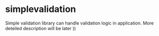 # simplevalidation
Simple validation library can handle validation logic in application.
More deteiled description will be later ))
